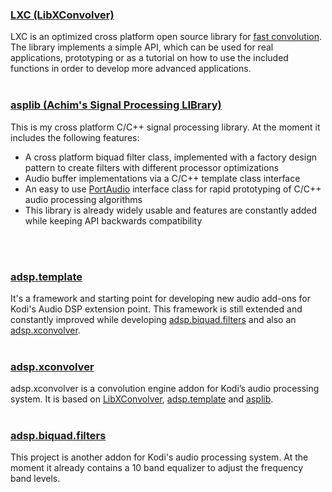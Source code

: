 ### [LXC (LibXConvolver)](https://github.com/AchimTuran/LibXConvolver)
LXC is an optimized cross platform open source library for [fast convolution](https://en.wikipedia.org/?title=Convolution#Fast_convolution_algorithms). The library implements a simple API, which can be used for real applications, prototyping or as a tutorial on how to use the included functions in order to develop more advanced applications. 
<br>
<br>

### [asplib (Achim's Signal Processing LIBrary)](https://github.com/AchimTuran/asplib/)
This is my cross platform C/C++ signal processing library. At the moment it includes the following features:
- A cross platform biquad filter class, implemented with a factory design pattern to create filters with different processor optimizations
- Audio buffer implementations via a C/C++ template class interface
- An easy to use [PortAudio](http://www.portaudio.com/) interface class for rapid prototyping of C/C++ audio processing algorithms
- This library is already widely usable and features are constantly added while keeping API backwards compatibility
<br>
<br>

### [adsp.template](https://github.com/AchimTuran/adsp.template)
It's a framework and starting point for developing new audio add-ons for Kodi's Audio DSP extension point. This framework is still extended and constantly improved while developing [adsp.biquad.filters](https://github.com/AchimTuran/adsp.biquad.filters) and also an [adsp.xconvolver](https://github.com/AchimTuran/adsp.xconvolver).
<br>
<br>

### [adsp.xconvolver](https://github.com/AchimTuran/adsp.xconvolver)
adsp.xconvolver is a convolution engine addon for Kodi’s audio processing system. It is based on [LibXConvolver](https://github.com/AchimTuran/LibXConvolver), [adsp.template](https://github.com/AchimTuran/adsp.template) and [asplib](https://github.com/AchimTuran/asplib/).
<br>
<br>

### [adsp.biquad.filters](https://github.com/AchimTuran/adsp.biquad.filters)
This project is another addon for Kodi's audio processing system. At the moment it already contains a 10 band equalizer to adjust the frequency band levels.
<br>
<br>
